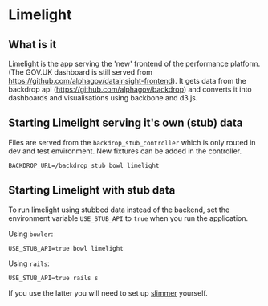 # Limelight

## What is it

Limelight is the app serving the 'new' frontend of the performance platform. (The GOV.UK dashboard is still served from
https://github.com/alphagov/datainsight-frontend). It gets data from the backdrop api (https://github.com/alphagov/backdrop) and 
converts it into dashboards and visualisations using backbone and d3.js.

## Starting Limelight serving it's own (stub) data

Files are served from the `backdrop_stub_controller` which is only routed in dev and test environment. New fixtures can be added in the controller.

```Shell
BACKDROP_URL=/backdrop_stub bowl limelight
```

## Starting Limelight with stub data

To run limelight using stubbed data instead of the backend, set the environment variable `USE_STUB_API` to `true` when you run the application.

Using `bowler`:

```Shell
USE_STUB_API=true bowl limelight
```

Using `rails`:

```Shell
USE_STUB_API=true rails s
```

If you use the latter you will need to set up [slimmer](https://github.com/alphagov/slimmer) yourself.
